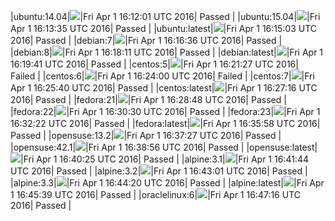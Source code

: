 |ubuntu:14.04|![](https://cdn.rawgit.com/Neilpang/letest/master/status/ubuntu-14.04.svg?1459527121)|Fri Apr  1 16:12:01 UTC 2016| Passed |
|ubuntu:15.04|![](https://cdn.rawgit.com/Neilpang/letest/master/status/ubuntu-15.04.svg?1459527215)|Fri Apr  1 16:13:35 UTC 2016| Passed |
|ubuntu:latest|![](https://cdn.rawgit.com/Neilpang/letest/master/status/ubuntu-latest.svg?1459527303)|Fri Apr  1 16:15:03 UTC 2016| Passed |
|debian:7|![](https://cdn.rawgit.com/Neilpang/letest/master/status/debian-7.svg?1459527396)|Fri Apr  1 16:16:36 UTC 2016| Passed |
|debian:8|![](https://cdn.rawgit.com/Neilpang/letest/master/status/debian-8.svg?1459527491)|Fri Apr  1 16:18:11 UTC 2016| Passed |
|debian:latest|![](https://cdn.rawgit.com/Neilpang/letest/master/status/debian-latest.svg?1459527581)|Fri Apr  1 16:19:41 UTC 2016| Passed |
|centos:5|![](https://cdn.rawgit.com/Neilpang/letest/master/status/centos-5.svg?1459527687)|Fri Apr  1 16:21:27 UTC 2016| Failed |
|centos:6|![](https://cdn.rawgit.com/Neilpang/letest/master/status/centos-6.svg?1459527840)|Fri Apr  1 16:24:00 UTC 2016| Failed |
|centos:7|![](https://cdn.rawgit.com/Neilpang/letest/master/status/centos-7.svg?1459527940)|Fri Apr  1 16:25:40 UTC 2016| Passed |
|centos:latest|![](https://cdn.rawgit.com/Neilpang/letest/master/status/centos-latest.svg?1459528036)|Fri Apr  1 16:27:16 UTC 2016| Passed |
|fedora:21|![](https://cdn.rawgit.com/Neilpang/letest/master/status/fedora-21.svg?1459528128)|Fri Apr  1 16:28:48 UTC 2016| Passed |
|fedora:22|![](https://cdn.rawgit.com/Neilpang/letest/master/status/fedora-22.svg?1459528230)|Fri Apr  1 16:30:30 UTC 2016| Passed |
|fedora:23|![](https://cdn.rawgit.com/Neilpang/letest/master/status/fedora-23.svg?1459528342)|Fri Apr  1 16:32:22 UTC 2016| Passed |
|fedora:latest|![](https://cdn.rawgit.com/Neilpang/letest/master/status/fedora-latest.svg?1459528558)|Fri Apr  1 16:35:58 UTC 2016| Passed |
|opensuse:13.2|![](https://cdn.rawgit.com/Neilpang/letest/master/status/opensuse-13.2.svg?1459528647)|Fri Apr  1 16:37:27 UTC 2016| Passed |
|opensuse:42.1|![](https://cdn.rawgit.com/Neilpang/letest/master/status/opensuse-42.1.svg?1459528736)|Fri Apr  1 16:38:56 UTC 2016| Passed |
|opensuse:latest|![](https://cdn.rawgit.com/Neilpang/letest/master/status/opensuse-latest.svg?1459528825)|Fri Apr  1 16:40:25 UTC 2016| Passed |
|alpine:3.1|![](https://cdn.rawgit.com/Neilpang/letest/master/status/alpine-3.1.svg?1459528904)|Fri Apr  1 16:41:44 UTC 2016| Passed |
|alpine:3.2|![](https://cdn.rawgit.com/Neilpang/letest/master/status/alpine-3.2.svg?1459528981)|Fri Apr  1 16:43:01 UTC 2016| Passed |
|alpine:3.3|![](https://cdn.rawgit.com/Neilpang/letest/master/status/alpine-3.3.svg?1459529060)|Fri Apr  1 16:44:20 UTC 2016| Passed |
|alpine:latest|![](https://cdn.rawgit.com/Neilpang/letest/master/status/alpine-latest.svg?1459529139)|Fri Apr  1 16:45:39 UTC 2016| Passed |
|oraclelinux:6|![](https://cdn.rawgit.com/Neilpang/letest/master/status/oraclelinux-6.svg?1459529236)|Fri Apr  1 16:47:16 UTC 2016| Passed |
